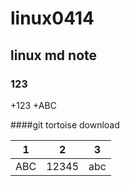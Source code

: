 # linux0414
## linux md note

### 123
 +123
  +ABC

####git tortoise download

 
|1|2|3|
|---|---|---|
|ABC|12345|abc|
